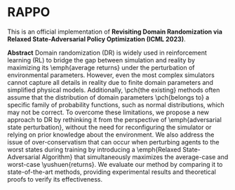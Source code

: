 # RAPPO
This is an official implementation of **Revisiting Domain Randomization via Relaxed State-Adversarial
Policy Optimization (ICML 2023)**. 

**Abstract**
Domain randomization (DR) is widely used in reinforcement learning (RL) to bridge the gap between simulation and reality by maximizing its \emph{average returns} under the perturbation of environmental parameters. However, even the most complex simulators cannot capture all details in reality due to finite domain parameters and simplified physical models. Additionally, \pch{the existing} methods often assume that the distribution of domain parameters \pch{belongs to} a specific family of probability functions, such as normal distributions, which may not be correct. To overcome these limitations, we propose a new approach to DR by rethinking it from the perspective of \emph{adversarial state perturbation}, without the need for reconfiguring the simulator or relying on prior knowledge about the environment. We also address the issue of over-conservatism that can occur when perturbing agents to the worst states during training by introducing a \emph{Relaxed State-Adversarial Algorithm} that simultaneously maximizes the average-case and worst-case \yushuen{returns}. We evaluate our method by comparing it to state-of-the-art methods, providing experimental results and theoretical proofs to verify its effectiveness.

